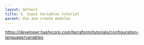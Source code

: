```yaml
---
layout: default
title: 5. Input Variables tutorial
parent: Use and create modules
---
```


https://developer.hashicorp.com/terraform/tutorials/configuration-language/variables